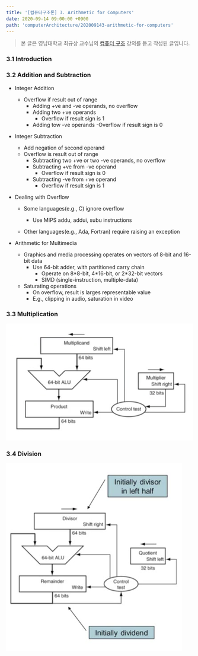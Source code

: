 ```yaml
---
title: '[컴퓨터구조론] 3. Arithmetic for Computers'
date: 2020-09-14 09:00:00 +0900
path: 'computerArchitecture/202009143-arithmetic-for-computers'
---
```


> 본 글은 영남대학교 최규상 교수님의 [컴퓨터 구조](http://www.kocw.net/home/cview.do?cid=184062fa9a833237) 강의를 듣고 작성된 글입니다.

### 3.1 Introduction

### 3.2 Addition and Subtraction

- Integer Addition
	- Overflow if result out of range
		- Adding +ve and -ve operands, no overflow
		- Adding two +ve operands
			- Overflow if result sign is 1
		- Adding tow -ve operands
			-Overflow if result sign is 0

- Integer Subtraction
	- Add negation of second operand
	- Overflow is result out of range
		- Subtracting two +ve or two -ve operands, no overflow
		- Subtracting +ve from -ve operand
			- Overflow if result sign is 0
		- Subtracting -ve from +ve operand
			- Overflow if result sign is 1

- Dealing with Overflow
	- Some languages(e.g., C) ignore overflow
		- Use MIPS addu, addui, subu instructions

	- Other languages(e.g., Ada, Fortran) require raising an exception

- Arithmetic for Multimedia
	- Graphics and media processing operates on vectors of 8-bit and 16-bit data
		- Use 64-bit adder, with partitioned carry chain
			- Operate on 8\*8-bit, 4\*16-bit, or 2*32-bit vectors
			- SIMD (single-instruction, multiple-data)
	- Saturating operations
		- On overflow, result is larges representable value
		- E.g., clipping in audio, saturation in video

### 3.3 Multiplication

![multiplication](./multiplication.png)

### 3.4 Division

![division](./division.png)
